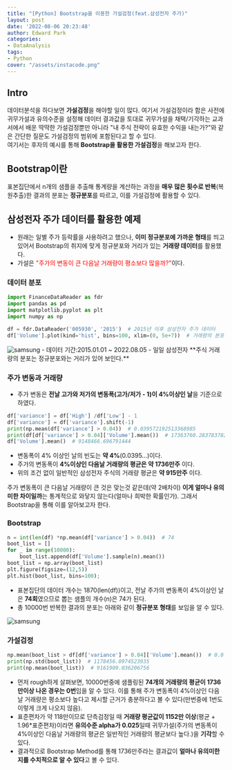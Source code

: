 ```yaml
---
title: "[Python] Bootstrap을 이용한 가설검정(feat.삼성전자 주가)"
layout: post
date: '2022-08-06 20:23:48'
author: Edward Park
categories:
- DataAnalysis
tags:
- Python
cover: "/assets/instacode.png"
---
```


## Intro
데이터분석을 하다보면 **가설검정**을 해야할 일이 많다. 여기서 가설검정이라 함은 사전에 귀무가설과 유의수준을 설정해 데이터 결과값을 토대로 귀무가설을 채택/기각하는 교과서에서 배운 딱딱한 가설검정뿐만 아니라 "내 주식 전략이 유효한 수익을 내는가?"와 같은 간단한 질문도 가설검정의 범위에 포함된다고 할 수 있다.<br>
여기서는 후자의 예시를 통해 **Bootstrap을 활용한 가설검정**을 해보고자 한다.

## Bootstrap이란
표본집단에서 n개의 샘플을 추출해 통계량을 계산하는 과정을 **매우 많은 횟수로 반복**(복원추출)한 결과의 분포는 **정규분포**를 따르고, 이를 가설검정에 활용할 수 있다.

## 삼성전자 주가 데이터를 활용한 예제
- 원래는 일별 주가 등락률을 사용하려고 했으나, **이미 정규분포에 가까운 형태**를 띄고 있어서 Bootstrap의 취지에 맞게 정규분포와 거리가 있는 **거래량 데이터**를 활용했다.
- 가설은 <font color="red">"주가의 변동이 큰 다음날 거래량이 평소보다 많을까?"</font>이다.

### 데이터 분포
```Python
import FinanceDataReader as fdr
import pandas as pd
import matplotlib.pyplot as plt
import numpy as np

df = fdr.DataReader('005930', '2015')  # 2015년 이후 삼성전자 주가 데이터
df['Volume'].plot(kind='hist', bins=100, xlim=(0, 5e+7))  # 거래량의 분포
```
<img src="/blog/post_images/bootstrap/boot_1.png" title="samsung">
- 데이터 기간:2015.01.01 ~ 2022.08.05 
- 일일 삼성전자 **주식 거래량의 분포는 정규분포와는 거리가 있어 보인다.**

### 주가 변동과 거래량
- 주가 변동은 **전날 고가와 저가의 변동폭(고가/저가 - 1)이 4%이상인 날**을 기준으로 하였다.

```Python
df['variance'] = df['High'] /df['Low'] - 1
df['variance'] = df['variance'].shift(-1)
print(np.mean(df['variance'] > 0.04))  # 0.039572192513368985
print(df[df['variance'] > 0.04]['Volume'].mean())  # 17363760.283783782
df['Volume'].mean()  # 9148466.696791444
```
- 변동폭이 4% 이상인 날의 빈도는 **약 4%**(0.0395...)이다.
- 주가의 변동폭이 **4%이상인 다음날 거래량의 평균은 약 1736만주** 이다.
- 위의 조건 없이 일반적인 삼성전자 주식의 거래량 평균은 **약 915만주** 이다.

주가 변동폭이 큰 다음날 거래량이 큰 것은 맞는것 같은데(약 2배차이) **이게 얼마나 유의미한 차이일까**는 통계적으로 와닿지 않는다(얼마나 희박한 확률인가). 그래서 Bootstrap을 통해 이를 알아보고자 한다.
### Bootstrap
```Python
n = int(len(df) *np.mean(df['variance'] > 0.04))  # 74
boot_list = []
for _ in range(10000):
    boot_list.append(df['Volume'].sample(n).mean())
boot_list = np.array(boot_list)
plt.figure(figsize=(12,5))
plt.hist(boot_list, bins=100);
```
- 표본집단의 데이터 개수는 1870(len(df))이고, 전날 주가의 변동폭이 4%이상인 날은 **74회**였으므로 뽑는 샘플의 개수(n)은 74가 된다.
- 총 10000번 반복한 결과의 분포는 아래와 같이 **정규분포 형태**를 보임을 알 수 있다.
<img src="/blog/post_images/bootstrap/boot_2.png" title="samsung">

### 가설검정
```Python
np.mean(boot_list > df[df['variance'] > 0.04]['Volume'].mean())  # 0.0
print(np.std(boot_list))  # 1178456.0974523935
print(np.mean(boot_list))  # 9161909.036206756
```
- 먼저 rough하게 살펴보면, 10000번중에 샘플링된 **74개의 거래량의 평균이 1736만이상 나온 경우는 0번**임을 알 수 있다. 이를 통해 주가 변동폭이 4%이상인 다음날 거래량은 평소보다 높다고 제시할 근거가 충분하다고 볼 수 있다(만번중에 1번도 이렇게 크게 나오지 않음).
- 표준편차가 약 118만이므로 단측검정일 때 **거래량 평균값이 1152만 이상**(평균 + 1.96\*표준편차)이라면 **유의수준 alpha가 0.025**일때 귀무가설(주가의 변동폭이 4%이상인 다음날 거래량의 평균은 일반적인 거래량의 평균보다 높다.)을 **기각**할 수 있다. 
- 결과적으로 Bootstrap Method를 통해  1736만주라는 결과값이 **얼마나 유의미한 지를 수치적으로 알 수 있다**고 볼 수 있다.
